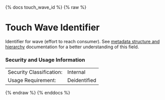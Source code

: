 {% docs touch_wave_id %}
{% raw %}

# Touch Wave Identifier

Identifier for wave (effort to reach consumer). 
See [metadata structure and hierarchy](#!/model/model.aaa_life_data_platform.staging_metadata_metadata)
documentation for a better understanding of this field.

### Security and Usage Information
|    |    |
|---|---|
|Security Classification:| Internal |
|Usage Requirement:| Deidentified |

{% endraw %}
{% enddocs %}